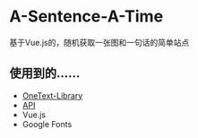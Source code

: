 # A-Sentence-A-Time
基于Vue.js的，随机获取一张图和一句话的简单站点

## 使用到的……
- [OneText-Library](https://github.com/lz233/OneText-Library)
- [API](https://uploadbeta.com/api/pictures/random/)
- Vue.js
- Google Fonts
